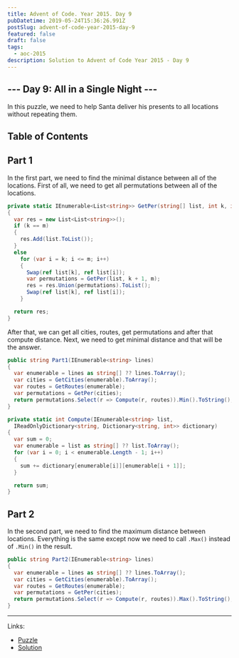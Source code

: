 ```yaml
---
title: Advent of Code. Year 2015. Day 9
pubDatetime: 2019-05-24T15:36:26.991Z
postSlug: advent-of-code-year-2015-day-9
featured: false
draft: false
tags:
  - aoc-2015
description: Solution to Advent of Code Year 2015 - Day 9
---
```


## --- Day 9: All in a Single Night ---

In this puzzle, we need to help Santa deliver his presents to all locations without repeating them.

## Table of Contents

## Part 1

In the first part, we need to find the minimal distance between all of the locations. First of all, we need to get all permutations between all of the locations.

```csharp
private static IEnumerable<List<string>> GetPer(string[] list, int k, int m)
{
  var res = new List<List<string>>();
  if (k == m)
  {
    res.Add(list.ToList());
  }
  else
    for (var i = k; i <= m; i++)
    {
      Swap(ref list[k], ref list[i]);
      var permutations = GetPer(list, k + 1, m);
      res = res.Union(permutations).ToList();
      Swap(ref list[k], ref list[i]);
    }

  return res;
}
```

After that, we can get all cities, routes, get permutations and after that compute distance. Next, we need to get minimal distance and that will be the answer.

```csharp
public string Part1(IEnumerable<string> lines)
{
  var enumerable = lines as string[] ?? lines.ToArray();
  var cities = GetCities(enumerable).ToArray();
  var routes = GetRoutes(enumerable);
  var permutations = GetPer(cities);
  return permutations.Select(r => Compute(r, routes)).Min().ToString();
}

private static int Compute(IEnumerable<string> list,
  IReadOnlyDictionary<string, Dictionary<string, int>> dictionary)
{
  var sum = 0;
  var enumerable = list as string[] ?? list.ToArray();
  for (var i = 0; i < enumerable.Length - 1; i++)
  {
    sum += dictionary[enumerable[i]][enumerable[i + 1]];
  }

  return sum;
}
```

## Part 2

In the second part, we need to find the maximum distance between locations. Everything is the same except now we need to call `.Max()` instead of `.Min()` in the result.

```csharp
public string Part2(IEnumerable<string> lines)
{
  var enumerable = lines as string[] ?? lines.ToArray();
  var cities = GetCities(enumerable).ToArray();
  var routes = GetRoutes(enumerable);
  var permutations = GetPer(cities);
  return permutations.Select(r => Compute(r, routes)).Max().ToString(); // 👈
}
```

---

Links:

- [Puzzle](https://adventofcode.com/2015/day/9)
- [Solution](https://github.com/PDmatrix/advent-of-code/tree/master/CSharp/Solutions/2015/9)
